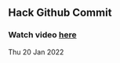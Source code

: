 
 ## Hack Github Commit 
 ### Watch video <a href="https://www.youtube.com">here</a> 
 Thu 20 Jan 2022 
